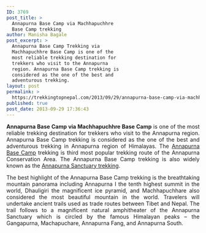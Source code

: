 ```yaml
---
ID: 3769
post_title: >
  Annapurna Base Camp via Machhapuchhre
  Base Camp trekking
author: Manisha Bagale
post_excerpt: >
  Annapurna Base Camp Trekking via
  Machhapuchhre Base Camp is one of the
  most reliable trekking destination for
  trekkers who visit to the Annapurna
  region. Annapurna Base Camp trekking is
  considered as the one of the best and
  adventurous trekking.
layout: post
permalink: >
  https://trekkingtopnepal.com/2013/09/29/annapurna-base-camp-via-machhapuchhre-base-camp-trekking/
published: true
post_date: 2013-09-29 17:36:43
---
```

<p align="justify"><strong>Annapurna Base Camp via</strong><strong> Machhapuchhre Base Camp</strong> is one of the most reliable trekking destination for trekkers who visit to the Annapurna region. Annapurna Base Camp trekking is considered as the one of the best and adventurous trekking in Annapurna region of Himalayas. The <a href="http://oshoadventure.com/annapurna-base-camp-short-trekking/">Annapurna Base Camp</a> trekking is third most popular trekking route of the Annapurna Conservation Area. The Annapurna Base Camp trekking is also widely known as the <a href="http://www.oshoadventure.com/nepal/trekking/annapurna-trek/">Annapurna Sanctuary trekking</a>.</p>
<p align="justify">The best highlight of the Annapurna Base Camp trekking is the breathtaking mountain panorama including Annapurna I the tenth highest summit in the world, Dhauligiri the magnificent ice pyramid, and Machhapuchhare also considered the most beautiful mountain in the world. Travelers will undertake ancient trails used as trade routes between Tibet and Nepal. The trail follows to a magnificent natural amphitheater of the Annapurna Sanctuary which is circled by the famous Himalayan peaks – the Gangapurna, Machapuchare, Annapurna Fang, and Annapurna South.</p>